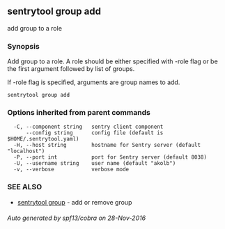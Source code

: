 ## sentrytool group add

add group to a role

### Synopsis


Add group to a role.
A role should be either specified with -role flag or be the first argument
followed by list of groups.

If -role flag is specified, arguments are group names to add.

```
sentrytool group add
```

### Options inherited from parent commands

```
  -C, --component string   sentry client component
      --config string      config file (default is $HOME/.sentrytool.yaml)
  -H, --host string        hostname for Sentry server (default "localhost")
  -P, --port int           port for Sentry server (default 8038)
  -U, --username string    user name (default "akolb")
  -v, --verbose            verbose mode
```

### SEE ALSO
* [sentrytool group](sentrytool_group.md)	 - add or remove group

###### Auto generated by spf13/cobra on 28-Nov-2016
